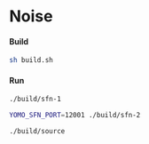# Noise

#### Build
```sh
sh build.sh
```

#### Run
```sh
./build/sfn-1

YOMO_SFN_PORT=12001 ./build/sfn-2

./build/source
```
